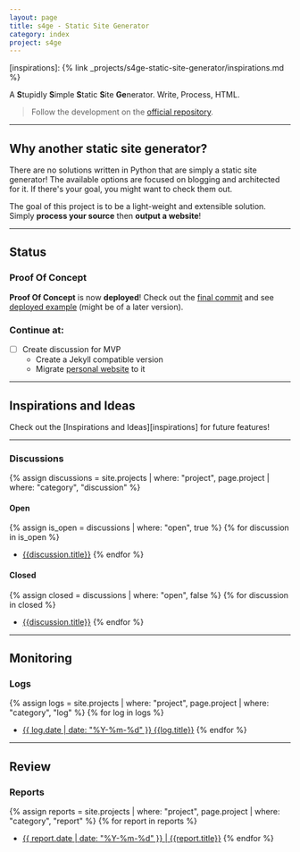 ```yaml
---
layout: page
title: s4ge - Static Site Generator
category: index
project: s4ge
---
```

[s4ge]: https://github.com/mrmurilo75/s4ge-static-site-generator
[pink-space]: https://mrmurilo75.github.io/
[s4ge-poc-commit]: https://github.com/mrmurilo75/s4ge-static-site-generator/commit/05fb6f0239946279873641da4a4faa3661742b29
[s4ge-deployed]: https://mrmurilo75.github.io/s4ge-static-site-generator/
[inspirations]: {% link _projects/s4ge-static-site-generator/inspirations.md %}


A **S**tupidly **S**imple **S**tatic **S**ite **Ge**nerator. Write, Process, HTML.

> Follow the development on the [official repository][s4ge].

---

## Why another static site generator?

There are no solutions written in Python that are simply a static site generator! The available options are focused on blogging and architected for it. If there's your goal, you might want to check them out.

The goal of this project is to be a light-weight and extensible solution. Simply **process your source** then **output a website**!

---

## Status

### Proof Of Concept

**Proof Of Concept** is now **deployed**! Check out the [final commit][s4ge-poc-commit] and see [deployed example][s4ge-deployed] (might be of a later version).

### Continue at:

- [ ] Create discussion for MVP
    - Create a Jekyll compatible version
    - Migrate [personal website][pink-space] to it

---

## Inspirations and Ideas

Check out the [Inspirations and Ideas][inspirations] for future features!

---

### Discussions

{% assign discussions = site.projects | where: "project", page.project | where: "category", "discussion" %}

#### Open

{% assign is_open = discussions | where: "open", true %}
{% for discussion in is_open %}
* [{{discussion.title}}]({{discussion.url}})
{% endfor %}

#### Closed

{% assign closed = discussions | where: "open", false %}
{% for discussion in closed %}
* [{{discussion.title}}]({{discussion.url}})
{% endfor %}

---

## Monitoring

### Logs

{% assign logs = site.projects | where: "project", page.project | where: "category", "log" %}
{% for log in logs %}
* [{{ log.date | date: "%Y-%m-%d" }} {{log.title}}]({{log.url}})
{% endfor %}

---

## Review

### Reports

{% assign reports = site.projects | where: "project", page.project | where: "category", "report" %}
{% for report in reports %}
* [{{ report.date | date: "%Y-%m-%d" }} \| {{report.title}}]({{report.url}})
{% endfor %}

